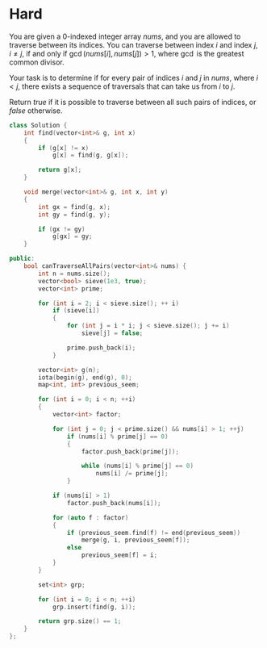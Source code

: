 # Hard

You are given a 0-indexed integer array $nums$, and you are allowed to traverse between its indices. You can traverse between index $i$ and index $j$, $i \neq j$, if and only if $\gcd(nums[i], nums[j]) > 1$, where $\gcd$ is the greatest common divisor.

Your task is to determine if for every pair of indices $i$ and $j$ in $nums$, where $i < j$, there exists a sequence of traversals that can take us from $i$ to $j$.

Return $true$ if it is possible to traverse between all such pairs of indices, or $false$ otherwise.

```cpp
class Solution {
    int find(vector<int>& g, int x)
    {
        if (g[x] != x)
            g[x] = find(g, g[x]);

        return g[x];
    }

    void merge(vector<int>& g, int x, int y)
    {
        int gx = find(g, x);
        int gy = find(g, y);

        if (gx != gy)
            g[gx] = gy;
    }

public:
    bool canTraverseAllPairs(vector<int>& nums) {
        int n = nums.size();
        vector<bool> sieve(1e3, true);
        vector<int> prime;

        for (int i = 2; i < sieve.size(); ++ i)
            if (sieve[i])
            {
                for (int j = i * i; j < sieve.size(); j += i)
                    sieve[j] = false;

                prime.push_back(i);
            }

        vector<int> g(n);
        iota(begin(g), end(g), 0);
        map<int, int> previous_seem;

        for (int i = 0; i < n; ++i)
        {
            vector<int> factor;

            for (int j = 0; j < prime.size() && nums[i] > 1; ++j)
                if (nums[i] % prime[j] == 0)
                {
                    factor.push_back(prime[j]);

                    while (nums[i] % prime[j] == 0)
                        nums[i] /= prime[j];
                }

            if (nums[i] > 1)
                factor.push_back(nums[i]);

            for (auto f : factor)
            {
                if (previous_seem.find(f) != end(previous_seem))
                    merge(g, i, previous_seem[f]);
                else
                    previous_seem[f] = i;
            }
        }

        set<int> grp;

        for (int i = 0; i < n; ++i)
            grp.insert(find(g, i));

        return grp.size() == 1;
    }
};
```
